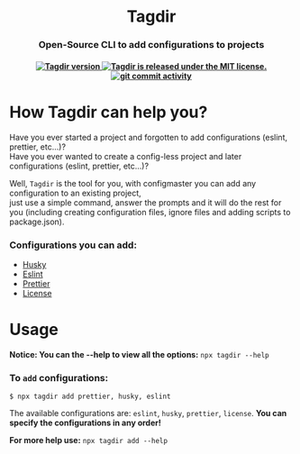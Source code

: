 <div align='center'>

# **Tagdir**

</div>

<div align='center'>

### Open-Source CLI to add configurations to projects

</div>

<h4 align='center'>
    <a href="https://www.npmjs.com/package/tagdir">
        <img src="https://img.shields.io/npm/v/tagdir.svg" alt="Tagdir version" />
    </a>
    <a href="https://github.com/Yitzhakpro/Tagdir/blob/main/LICENSE">
        <img src="https://img.shields.io/badge/license-MIT-blue.svg" alt="Tagdir is released under the MIT license." />
    </a>
    <a href="https://github.com/Yitzhakpro/Tagdir/issues">
        <img src="https://img.shields.io/github/commit-activity/m/Yitzhakpro/Tagdir" alt="git commit activity" />
    </a>
</h4>

# How Tagdir can help you?

Have you ever started a project and forgotten to add configurations (eslint, prettier, etc...)?
</br>
Have you ever wanted to create a config-less project and later configurations (eslint, prettier, etc...)?

Well, `Tagdir` is the tool for you, with configmaster you can add any configuration to an existing project,
</br>
just use a simple command, answer the prompts and it will do the rest for you (including creating configuration files, ignore files and adding scripts to package.json).

### Configurations you can add:

-   [Husky](https://www.npmjs.com/package/husky)
-   [Eslint](https://www.npmjs.com/package/eslint)
-   [Prettier](https://www.npmjs.com/package/prettier)
-   [License](https://choosealicense.com/)

# Usage

**Notice: You can the --help to view all the options:** `npx tagdir --help`

### To `add` configurations:

```console
$ npx tagdir add prettier, husky, eslint
```

The available configurations are: `eslint`, `husky`, `prettier`, `license`.
**You can specify the configurations in any order!**

**For more help use:** `npx tagdir add --help`
